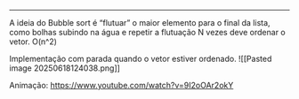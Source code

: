 
---

A ideia do Bubble sort é “flutuar” o maior elemento para o final da lista, como bolhas subindo na água e repetir a flutuação N vezes deve ordenar o vetor. O(n^2)

Implementação com parada quando o vetor estiver ordenado.
![[Pasted image 20250618124038.png]]

Animação: https://www.youtube.com/watch?v=9I2oOAr2okY